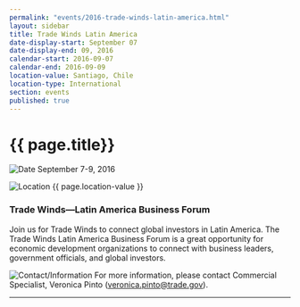 ```yaml
---
permalink: "events/2016-trade-winds-latin-america.html"
layout: sidebar
title: Trade Winds Latin America
date-display-start: September 07
date-display-end: 09, 2016
calendar-start: 2016-09-07
calendar-end: 2016-09-09
location-value: Santiago, Chile
location-type: International
section: events
published: true
---
```


# {{ page.title}}

![Date](https://google.github.io/material-design-icons/action/svg/design/ic_event_24px.svg "Date") September 7-9, 2016

![Location](http://google.github.io/material-design-icons/social/svg/design/ic_location_city_24px.svg "Location") {{ page.location-value }}

### Trade Winds—Latin America Business Forum

Join us for Trade Winds to connect global investors in Latin America. The Trade Winds Latin America Business Forum is a great opportunity  for economic development organizations  to  connect with business leaders, government  officials, and global investors.  


![Contact/Information](http://google.github.io/material-design-icons/action/svg/design/ic_speaker_notes_24px.svg "Contact/Information") For more information, please contact Commercial Specialist, Veronica Pinto ([veronica.pinto@trade.gov](mailto:veronica.pinto@trade.gov)).

---

